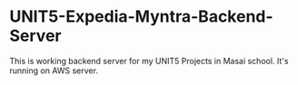 # UNIT5-Expedia-Myntra-Backend-Server
This is working backend server for my UNIT5 Projects in Masai school.
It's running on AWS server.
